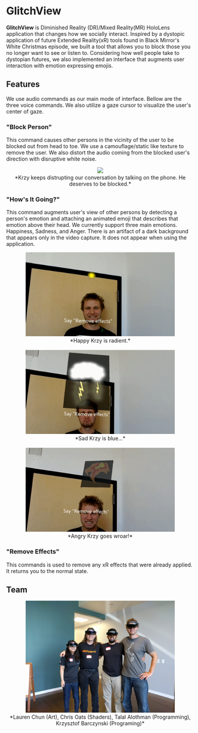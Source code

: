 # GlitchView

**GlitchView** is Diminished Reality (DR)/Mixed Reality(MR) HoloLens application that changes how we socially interact. Inspired by a dystopic application of future Extended Reality(xR) tools found in Black Mirror's White Christmas episode, we built a tool that allows you to block those you no longer want to see or listen to. Considering how well people take to dystopian futures, we also implemented an interface that augments user interaction with emotion expressing emojis.

## Features
We use audio commands as our main mode of interface. Bellow are the three voice commands. We also utilize a gaze cursor to visualize the user's center of gaze.
### "Block Person"
This command causes other persons in the vicinity of the user to be blocked out from head to toe. We use a camouflage/static like texture to remove the user. We also distort the audio coming from the blocked user's direction with disruptive white noise.

<center>
<img src="RMresources/block_krys.gif" width="600">
<br>
*Krzy keeps distrupting our conversation by talking on the phone. He deserves to be blocked.*
</center>

### "How's It Going?"
This command augments user's view of other persons by detecting a person's emotion and attaching an animated emoji that describes that emotion above their head. We currently support three main emotions. Happiness, Sadness, and Anger. There is an artifact of a dark background that appears only in the video capture. It does not appear when using the application.
<center>
<img src="RMresources/happy_krys.gif" width="400">
<br>
*Happy Krzy is radient.*
<br>
<br>
<img src="RMresources/sad_krys.gif" width="400">
<br>
*Sad Krzy is blue...*
<br>
<br>
<img src="RMresources/angry_krys.gif" width="400">
<br>
*Angry Krzy goes wroar!*
</center>

### "Remove Effects"
This commands is used to remove any xR effects that were already applied. It returns you to the normal state.

## Team

<center>

<img src="RMresources/team_pic.jpg" width="400">
<br>
*Lauren Chun (Art), Chris Oats (Shaders), Talal Alothman (Programming), Krzysztof Barczynski (Programing)*
</center>
